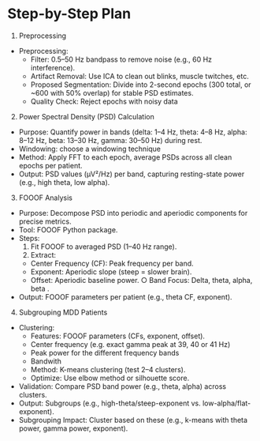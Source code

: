 # Step-by-Step Plan
1. Preprocessing
  -	Preprocessing:
    -	Filter: 0.5–50 Hz bandpass to remove noise (e.g., 60 Hz interference).
    -	Artifact Removal: Use ICA to clean out blinks, muscle twitches, etc.
    -	Proposed Segmentation: Divide into 2-second epochs (300 total, or ~600 with 50% overlap) for stable PSD estimates.
    -	Quality Check: Reject epochs with noisy data
2. Power Spectral Density (PSD) Calculation
  -	Purpose: Quantify power in bands (delta: 1–4 Hz, theta: 4–8 Hz, alpha: 8–12 Hz, beta: 13–30 Hz, gamma: 30–50 Hz) during rest.
  -	Windowing: choose a windowing technique
  -	Method: Apply FFT to each epoch, average PSDs across all clean epochs per patient.
  -	Output: PSD values (µV²/Hz) per band, capturing resting-state power (e.g., high theta, low alpha).

3. FOOOF Analysis
  -	Purpose: Decompose PSD into periodic and aperiodic components for precise metrics.
  -	Tool: FOOOF Python package.
  -	Steps:
    1.	Fit FOOOF to averaged PSD (1–40 Hz range).
    2.	Extract:
      -	Center Frequency (CF): Peak frequency per band.
      -	Exponent: Aperiodic slope (steep = slower brain).
      -	Offset: Aperiodic baseline power.
        ○	Band Focus: Delta, theta, alpha, beta .
  -	Output: FOOOF parameters per patient (e.g., theta CF, exponent).

4. Subgrouping MDD Patients
  -	Clustering:
    -	 Features: FOOOF parameters (CFs, exponent, offset).
      -	Center frequency (e.g. exact gamma peak at 39, 40 or 41 Hz)
      -	Peak power for the different frequency bands
      -	Bandwith
    -	Method: K-means clustering (test 2–4 clusters).
    -	Optimize: Use elbow method or silhouette score.
  -	Validation: Compare PSD band power (e.g., theta, alpha) across clusters.
  -	Output: Subgroups (e.g., high-theta/steep-exponent vs. low-alpha/flat-exponent).
  - Subgrouping Impact: Cluster based on these (e.g., k-means with theta power, gamma power, exponent).
